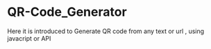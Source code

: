 # QR-Code_Generator
Here it is introduced to Generate QR code from any text or url , using javacript or API
